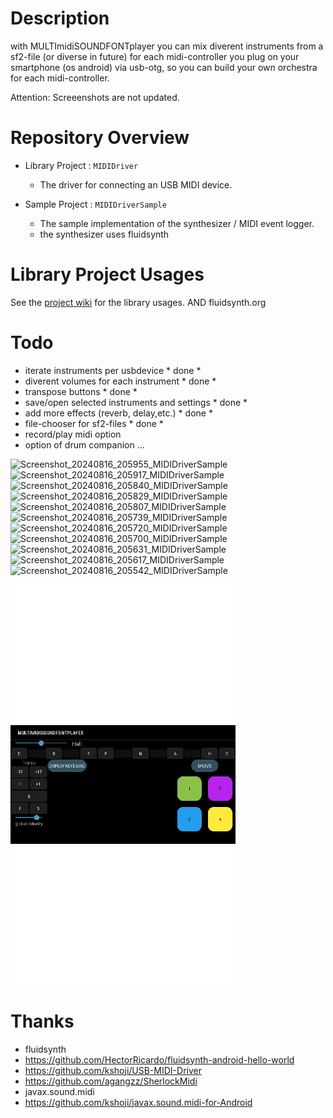 Description
====
with MULTImidiSOUNDFONTplayer you can mix diverent instruments
from a sf2-file (or diverse in future)  for each midi-controller you plug on your
smartphone (os android) via usb-otg, so you can build your
own orchestra for each midi-controller.

Attention: Screeenshots are not updated.




Repository Overview
====
- Library Project : `MIDIDriver`
    - The driver for connecting an USB MIDI device.

- Sample Project : `MIDIDriverSample`
    - The sample implementation of the synthesizer / MIDI event logger.
    - the synthesizer uses fluidsynth
  


Library Project Usages
====

See the [project wiki](https://github.com/kshoji/USB-MIDI-Driver/wiki) for the library usages.
AND fluidsynth.org


Todo
====
- iterate instruments per usbdevice * done *
- diverent volumes for each instrument * done *
- transpose buttons * done *
- save/open selected instruments and settings * done *
- add more effects (reverb, delay,etc.) * done *
- file-chooser for sf2-files * done *
- record/play midi option
- option of drum companion
...

![Screenshot_20240816_205955_MIDIDriverSample](https://github.com/user-attachments/assets/654e061b-613b-4e78-8903-f5c550f3ceea)
![Screenshot_20240816_205917_MIDIDriverSample](https://github.com/user-attachments/assets/232849f8-a147-4bf4-bd66-af7631124ac3)
![Screenshot_20240816_205840_MIDIDriverSample](https://github.com/user-attachments/assets/363b61ee-ec61-4eb3-9bce-3ff89b30ef66)
![Screenshot_20240816_205829_MIDIDriverSample](https://github.com/user-attachments/assets/d0f6e24f-1430-4661-a4b5-66c440ce0e75)
![Screenshot_20240816_205807_MIDIDriverSample](https://github.com/user-attachments/assets/d0d6cdf7-dc64-4922-b457-7ade32a6a259)
![Screenshot_20240816_205739_MIDIDriverSample](https://github.com/user-attachments/assets/b90163ef-0eab-462e-91fc-0519b19caffe)
![Screenshot_20240816_205720_MIDIDriverSample](https://github.com/user-attachments/assets/9fae0c03-8d57-4d9a-93a0-c0d7db1f6d40)
![Screenshot_20240816_205700_MIDIDriverSample](https://github.com/user-attachments/assets/bcb2de8e-025d-4509-8bd5-2ebb30d3c564)
![Screenshot_20240816_205631_MIDIDriverSample](https://github.com/user-attachments/assets/ccd50f79-46b7-41cc-9a26-537e9d6a1f97)
![Screenshot_20240816_205617_MIDIDriverSample](https://github.com/user-attachments/assets/2eb8ee55-7bce-42af-9ead-231acb3751c8)
![Screenshot_20240816_205542_MIDIDriverSample](https://github.com/user-attachments/assets/2da87fde-197b-44a3-ae36-bda2f73775c8)


![Gif:](/20220127_141131.gif?raw=true "Gif Animation")

Thanks
====
- fluidsynth
- https://github.com/HectorRicardo/fluidsynth-android-hello-world
- https://github.com/kshoji/USB-MIDI-Driver
- https://github.com/agangzz/SherlockMidi
- javax.sound.midi
- https://github.com/kshoji/javax.sound.midi-for-Android
